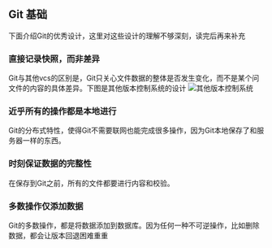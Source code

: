 ## Git 基础
下面介绍Git的优秀设计，这里对这些设计的理解不够深刻，读完后再来补充

### 直接记录快照，而非差异
Git与其他vcs的区别是，Git只关心文件数据的整体是否发生变化，而不是某个问文件的内容的具体差异。下图是其他版本控制系统的设计
![其他版本控制系统](../image/git/gitbasic_ocvs.png)

### 近乎所有的操作都是本地进行
Git的分布式特性，使得Git不需要联网也能完成很多操作，因为Git本地保存了和服务器一样的东西。

### 时刻保证数据的完整性
在保存到Git之前，所有的文件都要进行内容和校验。

### 多数操作仅添加数据
Git的多数操作，都是将数据添加到数据库。因为任何一种不可逆操作，比如删除数据，都会让版本回退困难重重

